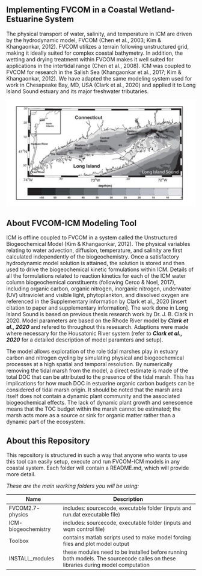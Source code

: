 ## Implementing FVCOM in a Coastal Wetland-Estuarine System

The physical transport of water, salinity, and temperature in ICM are driven by the hydrodynamic model, FVCOM (Chen et al., 2003; Kim & Khangaonkar, 2012). FVCOM utilizes a terrain following unstructured grid, making it ideally suited for complex coastal bathymetry. In addition, the wetting and drying treatment within FVCOM makes it well suited for applications in the intertidal range (Chen et al., 2008). ICM was coupled to FVCOM for research in the Salish Sea (Khangaonkar et al., 2017; Kim & Khangaonkar, 2012). We have adapted the same modeling system used for work in Chesapeake Bay, MD, USA (Clark et al., 2020) and applied it to Long Island Sound estuary and its major freshwater tributaries. 

![](./github-figures/bathy_bw.001.jpeg)

## About FVCOM-ICM Modeling Tool

ICM is offline coupled to FVCOM in a system called the Unstructured Biogeochemical Model (Kim & Khangaonkar, 2012). The physical variables relating to water advection, diffusion, temperature, and salinity are first calculated independently of the biogeochemistry. Once a satisfactory hydrodynamic model solution is attained, the solution is stored and then used to drive the biogeochemical kinetic formulations within ICM. Details of all the formulations related to reaction kinetics for each of the ICM water column biogeochemical constituents (following Cerco & Noel, 2017), including organic carbon, organic nitrogen, inorganic nitrogen, underwater (UV) ultraviolet and visible light, phytoplankton, and dissolved oxygen are referenced in the Supplementary information by Clark et al., 2020 [insert citation to paper and supplementary information]. The work done in Long Island Sound is based on previous thesis research work by Dr. J. B. Clark in 2020. Model parameters are based on the Rhode River model by ***Clark et al., 2020*** and refered to throughout this resesarch. Adaptions were made where necessary for the Housatonic River system (refer to ***Clark et al., 2020*** for a detailed description of model paramters and setup).

The model allows exploration of the role tidal marshes play in estuary carbon and nitrogen cycling by simulating physical and biogeochemical processes at a high spatial and temporal resolution. By numerically removing the tidal marsh from the model, a direct estimate is made of the total DOC that can be attributed to the presence of the tidal marsh. This has implications for how much DOC in estuarine organic carbon budgets can be considered of tidal marsh origin. It should be noted that the marsh area itself does not contain a dynamic plant community and the associated biogeochemical effects. The lack of dynamic plant growth and senescence means that the TOC budget within the marsh cannot be estimated; the marsh acts more as a source or sink for organic matter rather than a dynamic part of the ecosystem.  

## About this Repository
This repository is structured in such a way that anyone who wants to use this tool can easily setup, execute and run FVCOM-ICM models in any coastal system. Each folder will contain a README.md, which will provide more detail. 

*These are the main working folders you will be using:*

| Name | Description |
|------|-------------|
| FVCOM2.7- physics| includes: sourcecode, executable folder (inputs and run.dat executable file)|
| ICM- biogeochemistry  | includes: sourcecode, executable folder (inputs and wqm control file)|
| Toolbox| contains matlab scripts used to make model forcing files and plot model output|
| INSTALL_modules| these modules need to be installed before running both models. The sourcecode calles on these libraries during model computation|



